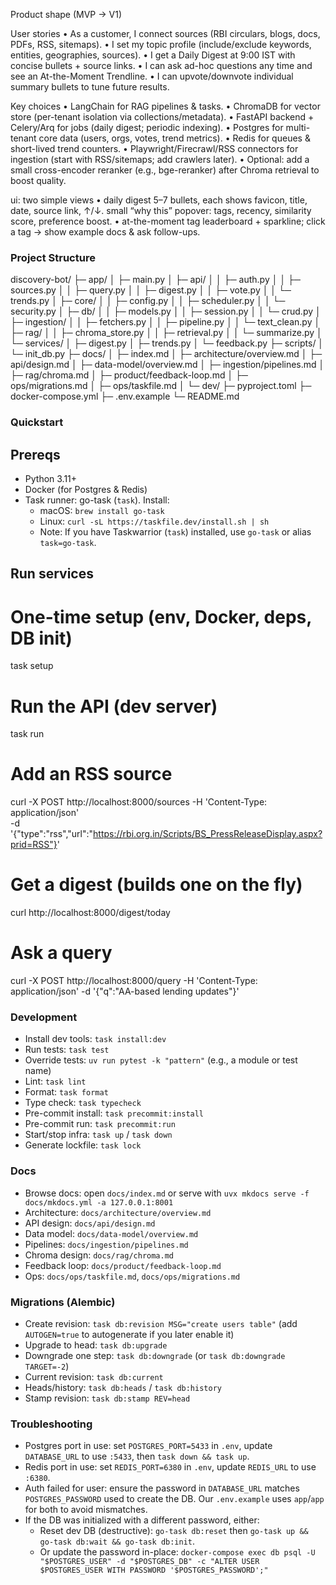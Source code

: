 Product shape (MVP → V1)

User stories
	•	As a customer, I connect sources (RBI circulars, blogs, docs, PDFs, RSS, sitemaps).
	•	I set my topic profile (include/exclude keywords, entities, geographies, sources).
	•	I get a Daily Digest at 9:00 IST with concise bullets + source links.
	•	I can ask ad-hoc questions any time and see an At-the-Moment Trendline.
	•	I can upvote/downvote individual summary bullets to tune future results.

Key choices
	•	LangChain for RAG pipelines & tasks.
	•	ChromaDB for vector store (per-tenant isolation via collections/metadata).
	•	FastAPI backend + Celery/Arq for jobs (daily digest; periodic indexing).
	•	Postgres for multi-tenant core data (users, orgs, votes, trend metrics).
	•	Redis for queues & short-lived trend counters.
	•	Playwright/Firecrawl/RSS connectors for ingestion (start with RSS/sitemaps; add crawlers later).
	•	Optional: add a small cross-encoder reranker (e.g., bge-reranker) after Chroma retrieval to boost quality.

ui: two simple views
	•	daily digest
5–7 bullets, each shows favicon, title, date, source link, ↑/↓.
small “why this” popover: tags, recency, similarity score, preference boost.
	•	at-the-moment
tag leaderboard + sparkline; click a tag → show example docs & ask follow-ups.

### Project Structure

discovery-bot/
  ├─ app/
  │  ├─ main.py
  │  ├─ api/
  │  │  ├─ auth.py
  │  │  ├─ sources.py
  │  │  ├─ query.py
  │  │  ├─ digest.py
  │  │  ├─ vote.py
  │  │  └─ trends.py
  │  ├─ core/
  │  │  ├─ config.py
  │  │  ├─ scheduler.py
  │  │  └─ security.py
  │  ├─ db/
  │  │  ├─ models.py
  │  │  ├─ session.py
  │  │  └─ crud.py
  │  ├─ ingestion/
  │  │  ├─ fetchers.py
  │  │  ├─ pipeline.py
  │  │  └─ text_clean.py
  │  ├─ rag/
  │  │  ├─ chroma_store.py
  │  │  ├─ retrieval.py
  │  │  └─ summarize.py
  │  └─ services/
  │     ├─ digest.py
  │     ├─ trends.py
  │     └─ feedback.py
  ├─ scripts/
  │  └─ init_db.py
  ├─ docs/
  │  ├─ index.md
  │  ├─ architecture/overview.md
  │  ├─ api/design.md
  │  ├─ data-model/overview.md
  │  ├─ ingestion/pipelines.md
  │  ├─ rag/chroma.md
  │  ├─ product/feedback-loop.md
  │  ├─ ops/migrations.md
  │  ├─ ops/taskfile.md
  │  └─ dev/
  ├─ pyproject.toml
  ├─ docker-compose.yml
  ├─ .env.example
  └─ README.md

### Quickstart

## Prereqs
- Python 3.11+
- Docker (for Postgres & Redis)
- Task runner: go-task (`task`). Install:
  - macOS: `brew install go-task`
  - Linux: `curl -sL https://taskfile.dev/install.sh | sh`
  - Note: If you have Taskwarrior (`task`) installed, use `go-task` or alias `task=go-task`.

## Run services
# One-time setup (env, Docker, deps, DB init)
task setup

# Run the API (dev server)
task run

# Add an RSS source
curl -X POST http://localhost:8000/sources -H 'Content-Type: application/json' \
  -d '{"type":"rss","url":"https://rbi.org.in/Scripts/BS_PressReleaseDisplay.aspx?prid=RSS"}'

# Get a digest (builds one on the fly)
curl http://localhost:8000/digest/today

# Ask a query
curl -X POST http://localhost:8000/query -H 'Content-Type: application/json' -d '{"q":"AA-based lending updates"}'

### Development

- Install dev tools: `task install:dev`
- Run tests: `task test`
- Override tests: `uv run pytest -k "pattern"` (e.g., a module or test name)
- Lint: `task lint`
- Format: `task format`
- Type check: `task typecheck`
- Pre-commit install: `task precommit:install`
- Pre-commit run: `task precommit:run`
- Start/stop infra: `task up` / `task down`
- Generate lockfile: `task lock`

### Docs

- Browse docs: open `docs/index.md` or serve with `uvx mkdocs serve -f docs/mkdocs.yml -a 127.0.0.1:8001`
- Architecture: `docs/architecture/overview.md`
- API design: `docs/api/design.md`
- Data model: `docs/data-model/overview.md`
- Pipelines: `docs/ingestion/pipelines.md`
- Chroma design: `docs/rag/chroma.md`
- Feedback loop: `docs/product/feedback-loop.md`
- Ops: `docs/ops/taskfile.md`, `docs/ops/migrations.md`

### Migrations (Alembic)

- Create revision: `task db:revision MSG="create users table"` (add `AUTOGEN=true` to autogenerate if you later enable it)
- Upgrade to head: `task db:upgrade`
- Downgrade one step: `task db:downgrade` (or `task db:downgrade TARGET=-2`)
- Current revision: `task db:current`
- Heads/history: `task db:heads` / `task db:history`
- Stamp revision: `task db:stamp REV=head`

### Troubleshooting

- Postgres port in use: set `POSTGRES_PORT=5433` in `.env`, update `DATABASE_URL` to use `:5433`, then `task down && task up`.
- Redis port in use: set `REDIS_PORT=6380` in `.env`, update `REDIS_URL` to use `:6380`.
- Auth failed for user: ensure the password in `DATABASE_URL` matches `POSTGRES_PASSWORD` used to create the DB. Our `.env.example` uses `app`/`app` for both to avoid mismatches.
- If the DB was initialized with a different password, either:
  - Reset dev DB (destructive): `go-task db:reset` then `go-task up && go-task db:wait && go-task db:init`.
  - Or update the password in-place: `docker-compose exec db psql -U "$POSTGRES_USER" -d "$POSTGRES_DB" -c "ALTER USER $POSTGRES_USER WITH PASSWORD '$POSTGRES_PASSWORD';"`
